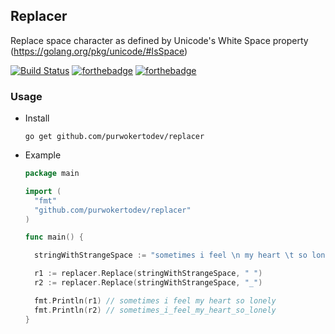 ## Replacer

Replace space character as defined by Unicode's White Space property (https://golang.org/pkg/unicode/#IsSpace)

[![Build Status](https://travis-ci.org/wuriyanto48/replacer.svg?branch=master)](https://travis-ci.org/wuriyanto48/replacer) [![forthebadge](https://forthebadge.com/images/badges/built-with-love.svg)](https://forthebadge.com) [![forthebadge](https://forthebadge.com/images/badges/made-with-go.svg)](https://forthebadge.com)

### Usage

  - Install
    ```shell
    go get github.com/purwokertodev/replacer
    ```
  - Example
    ```go
    package main

    import (
      "fmt"
      "github.com/purwokertodev/replacer"
    )

    func main() {

      stringWithStrangeSpace := "sometimes i feel \n my heart \t so lonely"

      r1 := replacer.Replace(stringWithStrangeSpace, " ")
      r2 := replacer.Replace(stringWithStrangeSpace, "_")

      fmt.Println(r1) // sometimes i feel my heart so lonely
      fmt.Println(r2) // sometimes_i_feel_my_heart_so_lonely
    }
    ```
